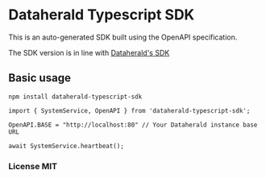 # Dataherald Typescript SDK

This is an auto-generated SDK built using the OpenAPI specification.

The SDK version is in line with [Dataherald's SDK](https://github.com/Dataherald/dataherald/tags)

## Basic usage

```
npm install dataherald-typescript-sdk
```


```
import { SystemService, OpenAPI } from 'dataherald-typescript-sdk';

OpenAPI.BASE = "http://localhost:80" // Your Dataherald instance base URL

await SystemService.heartbeat();

```

### License MIT